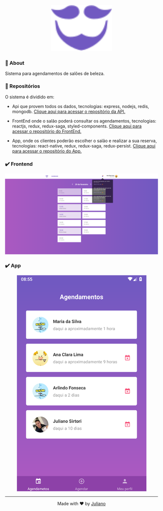 <h1 align="center"><img width="200px"  src="./images/logo-purple.svg" /></h1>


### :page_with_curl: About
Sistema para agendamentos de salões de beleza.

### :rocket: Repositórios
O sistema é dividido em:

* Api que provem todos os dados, tecnologias: express, nodejs, redis, mongodb. <a href="https://github.com/julianosirtori/GoBarber-BackEnd">Clique aqui para acessar o repositório da API.</a>

* FrontEnd onde o salão poderá consultar os agendamentos, tecnologias: reactjs, redux, redux-saga, styled-components. <a href="https://github.com/julianosirtori/GoBarber-FrontEnd">Clique aqui para acessar o repositório do FrontEnd.</a>

* App, onde os clientes poderão escolher o salão e realizar a sua reserva, tecnologias: react-native, redux, redux-saga, redux-persist. <a href="https://github.com/julianosirtori/GoBarber-Mobile">Clique aqui para acessar o repositório do App.</a>

### :heavy_check_mark: Frontend

<p align="center">
  <img alt="" src="./images/web.png">
</p>

### :heavy_check_mark: App

<p align="center">
  <img alt="" src="./images/mobile.png">
</p>

---

<p align="center">
Made with ♥ by <a href="https://www.linkedin.com/in/juliano-sirtori">Juliano</a>
</p>